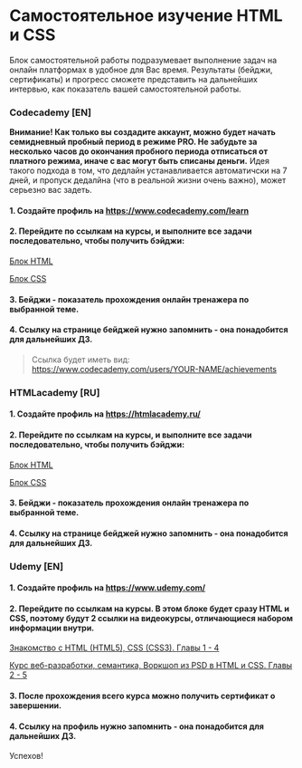 # Самостоятельное изучение HTML и CSS

Блок самостоятельной работы подразумевает выполнение задач на онлайн платформах в удобное для Вас время. Результаты (бейджи, сертификаты) и прогресс сможете представить на дальнейших интервью, как показатель вашей самостоятельной работы.


### Codecademy [EN]

**Внимание! Как только вы создадите аккаунт, можно будет начать семидневный пробный период в режиме PRO. Не забудьте за несколько часов до окончания пробного периода отписаться от платного режима, иначе с вас могут быть списаны деньги.** Идея такого подхода в том, что дедлайн устанавливается автоматичски на 7 дней, и пропуск дедалйна (что в реальной жизни очень важно), может серьезно вас задеть.

#### 1. Cоздайте профиль на https://www.codecademy.com/learn
#### 2. Перейдите по ссылкам на курсы, и выполните все задачи последовательно, чтобы получить бэйджи:

[Блок HTML](https://www.codecademy.com/learn/learn-html "Introduction to HTML")

[Блок CSS](https://www.codecademy.com/learn/learn-css "Introduction to CSS")

#### 3. Бейджи - показатель прохождения онлайн тренажера по выбранной теме.
#### 4. Ссылку на странице бейджей нужно запомнить - она понадобится для дальнейших ДЗ.

> Ссылка будет иметь вид: https://www.codecademy.com/users/YOUR-NAME/achievements


### HTMLacademy [RU]

#### 1. Cоздайте профиль на https://htmlacademy.ru/
#### 2. Перейдите по ссылкам на курсы, и выполните все задачи последовательно, чтобы получить бэйджи:

[Блок HTML](https://htmlacademy.ru/courses/basic-html "Основы HTML")

[Блок CSS](https://htmlacademy.ru/courses/basic-css "Основы CSS")

#### 3. Бейджи - показатель прохождения онлайн тренажера по выбранной теме.
#### 4. Ссылку на странице бейджей нужно запомнить - она понадобится для дальнейших ДЗ.


### Udemy [EN]

#### 1. Cоздайте профиль на https://www.udemy.com/
#### 2. Перейдите по ссылкам на курсы. В этом блоке будет сразу HTML и CSS, поэтому будут 2 ссылки на видеокурсы, отличающиеся набором информации внутри.

[Знакомство с HTML (HTML5), CSS (CSS3). Главы 1 - 4](https://www.udemy.com/course/web-development-learn-by-doing-html5-css3-from-scratch-introductory/?LSNPUBID=JVFxdTr9V80&ranEAID=JVFxdTr9V80&ranMID=39197&ranSiteID=JVFxdTr9V80-anum4hcOr5KI1kQANicX1w "Introduction to HTML, CSS")

[Курс веб-разработки, семантика, Воркшоп из PSD в HTML и CSS. Главы 2 - 5](https://www.udemy.com/course/foundations-of-front-end-development/?LSNPUBID=JVFxdTr9V80&ranEAID=JVFxdTr9V80&ranMID=39197&ranSiteID=JVFxdTr9V80-dCxTqwVnZpdvDF4OcG4fEg "Web Development")

#### 3. После прохождения всего курса можно получить сертификат о завершении.
#### 4. Ссылку на профиль нужно запомнить - она понадобится для дальнейших ДЗ.

Успехов!

